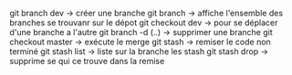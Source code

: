 git branch dev      -> créer une branche 
git branch          -> affiche l'ensemble des branches se trouvanr sur le dépot 
git checkout dev    -> pour se déplacer d'une branche a l'autre 
git branch -d (..)  -> supprimer une branche 
git checkout master -> exécute le merge 
git stash           -> remiser le code non terminé
git stash list      -> liste sur la branche les stash
git stash drop      -> supprime se qui ce trouve dans la remise 
